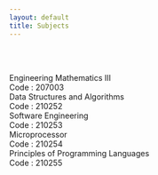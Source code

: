 ```yaml
---
layout: default
title: Subjects
---
```




<!-- ✅ Breadcrumb -->
<div id="breadcrumb-container">
  <nav id="breadcrumb"></nav>
</div>

<br><br>

<!-- ✅ Subject Cards -->
<div class="card-container">

<a href="207003.html" style="text-decoration: none;">
    <div class="subject-card">
      <div class="subject-title">Engineering Mathematics III</div>
      <div class="subject-code">Code : 207003</div>
    </div>
</a>

<a href="210252.html" style="text-decoration: none;">
    <div class="subject-card">
      <div class="subject-title">Data Structures and Algorithms</div>
      <div class="subject-code">Code : 210252</div>
    </div>
</a>

<a href="210253.html" style="text-decoration: none;">
    <div class="subject-card">
      <div class="subject-title">Software Engineering</div>
      <div class="subject-code">Code : 210253</div>
    </div>
</a>

<a href="210254.html" style="text-decoration: none;">
    <div class="subject-card">
      <div class="subject-title">Microprocessor</div>
      <div class="subject-code">Code : 210254</div>
    </div>
</a>

<a href="210255.html" style="text-decoration: none;">
    <div class="subject-card">
      <div class="subject-title">Principles of Programming Languages</div>
      <div class="subject-code">Code : 210255</div>
    </div>
</a>



  <!-- More cards as needed -->

</div>


